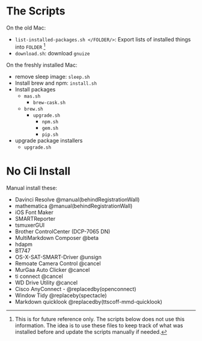 # The Scripts

On the old Mac:

- `list-installed-packages.sh </FOLDER/>`: Export lists of installed things into `FOLDER` [^listPackages]
- `download.sh`: download `gnuize`

On the freshly installed Mac:

- remove sleep image: `sleep.sh`
- Install brew and npm: `install.sh`
- Install packages
	- `mas.sh`
		- `brew-cask.sh`
	- `brew.sh`
		- `upgrade.sh`
			- `npm.sh`
			- `gem.sh`
			- `pip.sh`
- upgrade package installers
	- `upgrade.sh`

[^listPackages]: This is for future reference only. The scripts below does not use this information. The idea is to use these files to keep track of what was installed before and update the scripts manually if needed.

# No Cli Install

Manual install these:

- Davinci Resolve @manual(behindRegistrationWall)
- mathematica @manual(behindRegistrationWall)
- iOS Font Maker
- SMARTReporter
- tsmuxerGUI
- Brother ControlCenter (DCP-7065 DN)
- MultiMarkdown Composer @beta
- hdapm
- BT747
- OS-X-SAT-SMART-Driver @unsign
- Remoate Camera Control @cancel
- MurGaa Auto Clicker @cancel
- ti connect @cancel
- WD Drive Utility @cancel
- Cisco AnyConnect - @replacedby(openconnect)
- Window Tidy @replaceby(spectacle)
- Markdown quicklook @replacedby(ttscoff-mmd-quicklook)